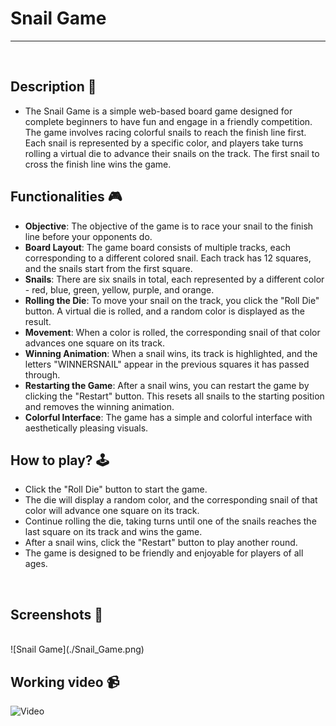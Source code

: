 # **Snail Game** 

---

<br>

## **Description 📃**
<!-- add your game description here  -->
- The Snail Game is a simple web-based board game designed for complete beginners to have fun and engage in a friendly competition. The game involves racing colorful snails to reach the finish line first. Each snail is represented by a specific color, and players take turns rolling a virtual die to advance their snails on the track. The first snail to cross the finish line wins the game.

## **Functionalities 🎮**
<!-- add functionalities over here -->
- **Objective**: The objective of the game is to race your snail to the finish line before your opponents do.
- **Board Layout**: The game board consists of multiple tracks, each corresponding to a different colored snail. Each track has 12 squares, and the snails start from the first square.
- **Snails**: There are six snails in total, each represented by a different color - red, blue, green, yellow, purple, and orange.
- **Rolling the Die**: To move your snail on the track, you click the "Roll Die" button. A virtual die is rolled, and a random color is displayed as the result.
- **Movement**: When a color is rolled, the corresponding snail of that color advances one square on its track.
- **Winning Animation**: When a snail wins, its track is highlighted, and the letters "WINNERSNAIL" appear in the previous squares it has passed through.
- **Restarting the Game**: After a snail wins, you can restart the game by clicking the "Restart" button. This resets all snails to the starting position and removes the winning animation.
- **Colorful Interface**: The game has a simple and colorful interface with aesthetically pleasing visuals.

## **How to play? 🕹️**
<!-- add the steps how to play games -->
- Click the "Roll Die" button to start the game.
- The die will display a random color, and the corresponding snail of that color will advance one square on its track.
- Continue rolling the die, taking turns until one of the snails reaches the last square on its track and wins the game.
- After a snail wins, click the "Restart" button to play another round.
- The game is designed to be friendly and enjoyable for players of all ages.

<br>

## **Screenshots 📸**

<br>
<!-- add your screenshots like this -->
<!-- ![image](url) -->
![Snail Game](./Snail_Game.png)

<br>

## **Working video 📹**
<!-- add your working video over here -->
![Video](https://clipchamp.com/watch/NkFiQNv3yKJ)
